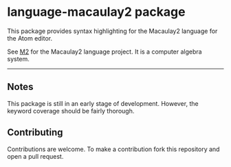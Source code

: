 # language-macaulay2 package

This package provides syntax highlighting for the Macaulay2 language for the Atom editor.  

See [M2](https://github.com/Macaulay2) for the Macaulay2 language project.  It is a computer algebra system.  

---

## Notes

This package is still in an early stage of development.  However, the keyword coverage should be fairly thorough.  

## Contributing

Contributions are welcome.  To make a contribution fork this repository and open a pull request.  
